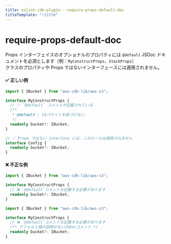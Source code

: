 ```yaml
---
title: eslint-cdk-plugin - require-props-default-doc
titleTemplate: ":title"
---
```


# require-props-default-doc

Props インターフェイスのオプショナルのプロパティには `@default` JSDoc ドキュメントを必須とします（例：`MyConstructProps`、`StackProps`）  
クラスのプロパティや Props ではないインターフェースには適用されません。

#### ✅ 正しい例

```ts
import { IBucket } from "aws-cdk-lib/aws-s3";

interface MyConstructProps {
  // ✅ `@default` コメントが記載されている
  /**
   * @default - S3バケットを紐づけない
   */
  readonly bucket?: IBucket;
}

// ✅ Props ではない interface には、このルールは適用されません
interface Config {
  readonly bucket?: IBucket;
}
```

#### ❌ 不正な例

```ts
import { IBucket } from "aws-cdk-lib/aws-s3";

interface MyConstructProps {
  // ❌ `@default`コメントを記載する必要があります
  readonly bucket?: IBucket;
}
```

```ts
import { IBucket } from "aws-cdk-lib/aws-s3";

interface MyConstructProps {
  // ❌ `@default`コメントを記載する必要があります
  /** デフォルト値の説明がないJSDocコメント */
  readonly bucket?: IBucket;
}
```
